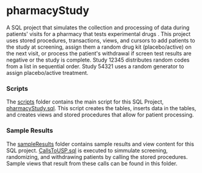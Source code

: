 # pharmacyStudy
A SQL project that simulates the collection and processing of data during patients' visits for a pharmacy that tests experimental drugs . This project uses stored procedures, transactions, views, and cursors to add patients to the study at screening, assign them a random drug kit (placebo/active) on the next visit, or process the patient's withdrawal if screen test results are negative or the study is complete. Study 12345 distributes random codes from a list in sequential order. Study 54321 uses a random generator to assign placebo/active treatment.

### Scripts
The [scripts](https://github.com/kezizhou/pharmacyStudy/tree/master/scripts) folder contains the main script for this SQL Project, [pharmacyStudy.sql](https://github.com/kezizhou/pharmacyStudy/blob/master/scripts/pharmacyStudy.sql). This script creates the tables, inserts data in the tables, and creates views and stored procedures that allow for patient processing. 

### Sample Results
The [sampleResults](https://github.com/kezizhou/pharmacyStudy/tree/master/sampleResults) folder contains sample results and view content for this SQL project. [CallsToUSP.sql](https://github.com/kezizhou/pharmacyStudy/blob/master/sampleResults/CallsToUSP.sql) is executed to simmulate screening, randomizing, and withdrawing patients by calling the stored procedures. Sample views that result from these calls can be found in this folder.
